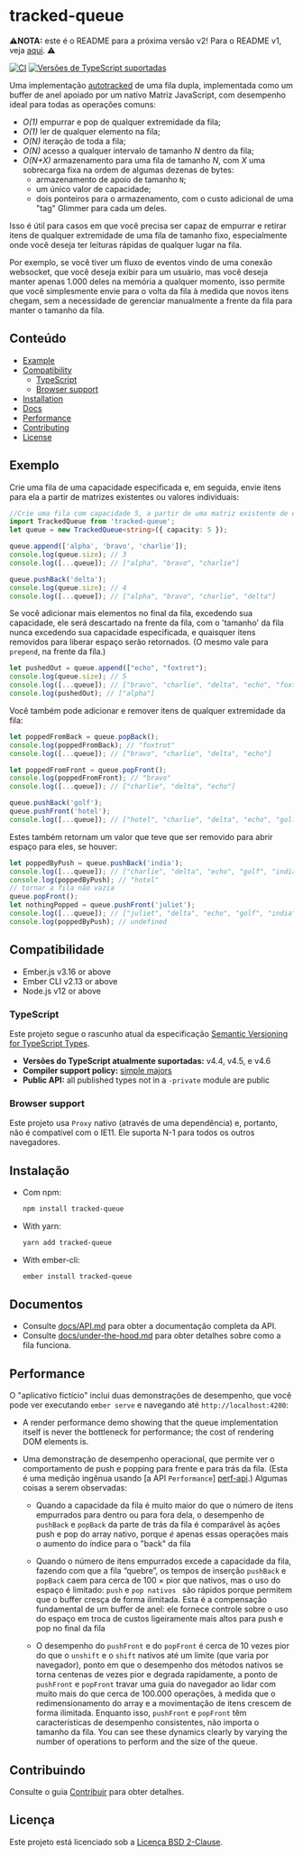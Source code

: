 # tracked-queue

:warning:**NOTA:** este é o README para a próxima versão v2! Para o README v1, veja [aqui](https://github.com/linkedin/tracked-queue/blob/e934485f04db56b9bd64ebc66eb0f21006d2d6ae/README.md). :warning:

<!--[![npm(https://img.shields.io/npm/v/tracked-queue.svg])](https://www.npmjs.com/package/tracked-queue)-->

[![CI](https://github.com/linkedin/tracked-queue/actions/workflows/CI.yml/badge.svg)](https://github.com/linkedin/tracked-queue/actions/workflows/CI.yml) [![Versões de TypeScript suportadas](https://img.shields.io/badge/TypeScript-4.4%20%7C%204.5%20%7C%204.6%20%7C%20next-3178c6)](https://github.com/linkedin/tracked-queue/blob/main/.github/workflows/CI.yml#L82) <!--[![Nightly TypeScript Run](https://github.com/linkedin/tracked-queue/actions/workflows/Nightly%20TypeScript%20Run.yml/badge.svg)](https://github.com/linkedin/tracked-queue/actions/workflows/Nightly%20TypeScript%20Run.yml)-->

Uma implementação [autotracked](https://v5.chriskrycho.com/journal/autotracking-elegant-dx-via-cutting-edge-cs/) de uma fila dupla, implementada como um buffer de anel apoiado por um nativo Matriz JavaScript, com desempenho ideal para todas as operações comuns:

- _O(1)_ empurrar e pop de qualquer extremidade da fila;
- _O(1)_ ler de qualquer elemento na fila;
- _O(N)_ iteração de toda a fila;
- _O(N)_ acesso a qualquer intervalo de tamanho _N_ dentro da fila;
- _O(N+X)_ armazenamento para uma fila de tamanho _N_, com _X_ uma sobrecarga fixa na ordem de algumas dezenas de bytes:
  - armazenamento de apoio de tamanho `N`;
  - um único valor de capacidade;
  - dois ponteiros para o armazenamento, com o custo adicional de uma "tag" Glimmer para cada um deles.

Isso é útil para casos em que você precisa ser capaz de empurrar e retirar itens de qualquer extremidade de uma fila de tamanho fixo, especialmente onde você deseja ter leituras rápidas de qualquer lugar na fila.

Por exemplo, se você tiver um fluxo de eventos vindo de uma conexão websocket, que você deseja exibir para um usuário, mas você deseja manter apenas 1.000 deles na memória a qualquer momento, isso permite que você simplesmente envie para o volta da fila à medida que novos itens chegam, sem a necessidade de gerenciar manualmente a frente da fila para manter o tamanho da fila.

<!-- omit in toc -->
## Conteúdo

- [Example](#example)
- [Compatibility](#compatibility)
  - [TypeScript](#typescript)
  - [Browser support](#browser-support)
- [Installation](#installation)
- [Docs](#docs)
- [Performance](#performance)
- [Contributing](#contributing)
- [License](#license)

## Exemplo

Crie uma fila de uma capacidade especificada e, em seguida, envie itens para ela a partir de matrizes existentes ou valores individuais:

```ts
//Crie uma fila com capacidade 5, a partir de uma matriz existente de elementos:
import TrackedQueue from 'tracked-queue';
let queue = new TrackedQueue<string>({ capacity: 5 });

queue.append(['alpha', 'bravo', 'charlie']);
console.log(queue.size); // 3
console.log([...queue]); // ["alpha", "bravo", "charlie"]

queue.pushBack('delta');
console.log(queue.size); // 4
console.log([...queue]); // ["alpha", "bravo", "charlie", "delta"]
```

Se você adicionar mais elementos no final da fila, excedendo sua capacidade, ele será descartado na frente da fila, com o 'tamanho' da fila nunca excedendo sua capacidade especificada, e quaisquer itens removidos para liberar espaço serão retornados. (O mesmo vale para `prepend`, na frente da fila.)

```ts
let pushedOut = queue.append(["echo", "foxtrot");
console.log(queue.size); // 5
console.log([...queue]); // ["bravo", "charlie", "delta", "echo", "foxtrot"]
console.log(pushedOut); // ["alpha"]
```

Você também pode adicionar e remover itens de qualquer extremidade da fila:

```ts
let poppedFromBack = queue.popBack();
console.log(poppedFromBack); // "foxtrot"
console.log([...queue]); // ["bravo", "charlie", "delta", "echo"]

let poppedFromFront = queue.popFront();
console.log(poppedFromFront); // "bravo"
console.log([...queue]); // ["charlie", "delta", "echo"]

queue.pushBack('golf');
queue.pushFront('hotel');
console.log([...queue]); // ["hotel", "charlie", "delta", "echo", "golf"]
```

Estes também retornam um valor que teve que ser removido para abrir espaço para eles, se houver:

```ts
let poppedByPush = queue.pushBack('india');
console.log([...queue]); // ["charlie", "delta", "echo", "golf", "india"]
console.log(poppedByPush); // "hotel"
// tornar a fila não vazia
queue.popFront();
let nothingPopped = queue.pushFront('juliet');
console.log([...queue]); // ["juliet", "delta", "echo", "golf", "india"]
console.log(poppedByPush); // undefined
```

## Compatibilidade

- Ember.js v3.16 or above
- Ember CLI v2.13 or above
- Node.js v12 or above

### TypeScript

Este projeto segue o rascunho atual da especificação [Semantic Versioning for TypeScript Types][semver].

- **Versões do TypeScript atualmente suportadas:** v4.4, v4.5, e v4.6
- **Compiler support policy:** [simple majors][sm]
- **Public API:** all published types not in a `-private` module are public

[semver]: https://www.semver-ts.org
[sm]: https://www.semver-ts.org/#simple-majors

### Browser support

Este projeto usa `Proxy` nativo (através de uma dependência) e, portanto, não é compatível com o IE11. Ele suporta N-1 para todos os outros navegadores.

## Instalação

- Com npm:

  ```sh
  npm install tracked-queue
  ```

- With yarn:

  ```sh
  yarn add tracked-queue
  ```

- With ember-cli:

  ```sh
  ember install tracked-queue
  ```

## Documentos

- Consulte [docs/API.md](./docs/API.md) para obter a documentação completa da API.
- Consulte [docs/under-the-hood.md](./docs/under-the-hood.md) para obter detalhes sobre como a fila funciona.

## Performance

O "aplicativo fictício" inclui duas demonstrações de desempenho, que você pode ver executando `ember serve` e navegando até `http://localhost:4200`:

- A render performance demo showing that the queue implementation itself is never the bottleneck for performance; the cost of rendering DOM elements is.

- Uma demonstração de desempenho operacional, que permite ver o comportamento de push e popping para frente e para trás da fila. (Esta é uma medição ingênua usando [a API `Performance`] [perf-api].) Algumas coisas a serem observadas:

  - Quando a capacidade da fila é muito maior do que o número de itens empurrados para dentro ou para fora dela, o desempenho de `pushBack` e `popBack` da parte de trás da fila é comparável às ações push e pop do array nativo, porque _é_ apenas essas operações mais o aumento do índice para o "back" da fila

  - Quando o número de itens empurrados excede a capacidade da fila, fazendo com que a fila “quebre”, os tempos de inserção `pushBack` e `popBack` caem para cerca de 100 × pior que nativos, mas o uso do espaço é limitado: `push` e `pop nativos ` são rápidos porque permitem que o buffer cresça de forma ilimitada. Esta é a compensação fundamental de um buffer de anel: ele fornece controle sobre o uso do espaço em troca de custos ligeiramente mais altos para push e pop no final da fila

  - O desempenho do `pushFront` e do `popFront` é cerca de 10 vezes pior do que o `unshift` e o `shift` nativos até um limite (que varia por navegador), ponto em que o desempenho dos métodos nativos se torna centenas de vezes pior e degrada rapidamente, a ponto de `pushFront` e `popFront` travar uma guia do navegador ao lidar com muito mais do que cerca de 100.000 operações, à medida que o redimensionamento do array e a movimentação de itens crescem de forma ilimitada. Enquanto isso, `pushFront` e `popFront` têm características de desempenho consistentes, não importa o tamanho da fila.
You can see these dynamics clearly by varying the number of operations to perform and the size of the queue.

[perf-api]: http://developer.mozilla.org/en-US/docs/Web/API/Performance

## Contribuindo

Consulte o guia [Contribuir](CONTRIBUTING.md) para obter detalhes.

## Licença

Este projeto está licenciado sob a [Licença BSD 2-Clause](LICENSE.md).
